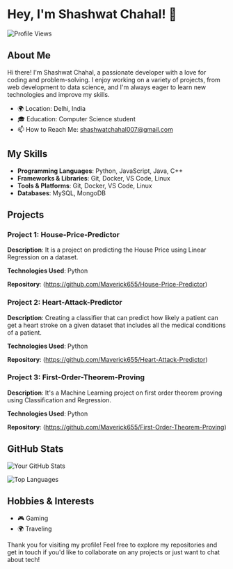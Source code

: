 # Hey, I'm Shashwat Chahal! 👋

![Profile Views](https://komarev.com/ghpvc/?username=maverick655&color=blue)

## About Me

Hi there! I'm Shashwat Chahal, a passionate developer with a love for coding and problem-solving. I enjoy working on a variety of projects, from web development to data science, and I'm always eager to learn new technologies and improve my skills.

- 🌍 Location: Delhi, India
- 🎓 Education: Computer Science student
- 📫 How to Reach Me: shashwatchahal007@gmail.com

## My Skills

- **Programming Languages**: Python, JavaScript, Java, C++
- **Frameworks & Libraries**: Git, Docker, VS Code, Linux
- **Tools & Platforms**: Git, Docker, VS Code, Linux
- **Databases**: MySQL, MongoDB

## Projects

### Project 1: House-Price-Predictor

**Description**: It is a project on predicting the House Price using Linear Regression on a dataset.

**Technologies Used**: Python

**Repository**: (https://github.com/Maverick655/House-Price-Predictor)

### Project 2: Heart-Attack-Predictor

**Description**: Creating a classifier that can predict how likely a patient can get a heart stroke on a given dataset that includes all the medical conditions of a patient.

**Technologies Used**: Python

**Repository**: (https://github.com/Maverick655/Heart-Attack-Predictor)

### Project 3: First-Order-Theorem-Proving

**Description**: It's a Machine Learning project on first order theorem proving using Classification and Regression.

**Technologies Used**: Python

**Repository**: (https://github.com/Maverick655/First-Order-Theorem-Proving)


## GitHub Stats

![Your GitHub Stats](https://github-readme-stats.vercel.app/api?username=yourusername&show_icons=true&theme=radical)

![Top Languages](https://github-readme-stats.vercel.app/api/top-langs/?username=yourusername&layout=compact&theme=radical)


## Hobbies & Interests

- 🎮 Gaming
- 🌍 Traveling

Thank you for visiting my profile! Feel free to explore my repositories and get in touch if you'd like to collaborate on any projects or just want to chat about tech!
